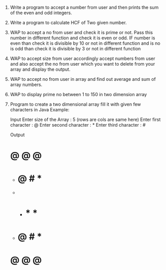 1. Write a program to accept a number from user and then 
prints the sum of the even and odd integers.

2. Write a program to calculate HCF of Two given number.

3. WAP to accept a no from user and check it is prime or not. 
Pass this number in different function and check it is even or odd. 
IF number is even than check it is divisible by 10 or not in different 
function and is no is odd than check it is divisible by 3 or not in different
function

4. WAP to accept size from user accordingly accept numbers from user and 
also accept the no from user which you want to delete from your array and display 
the output.

5. WAP to accept no from user in array and find out average and sum of 
array numbers.

6. WAP to display prime no between 1 to 150 in two dimension array

7. Program to create a two dimensional array fill it with given few characters in Java
Example:

    Input
    Enter size of the Array : 5 (rows are cols are same here)
    Enter first character : @
    Enter second character : *
    Enter third character : #

    Output

    # @ @ @ # 
    * # @ # * 
    * * # * * 
    * # @ # * 
    # @ @ @ #
